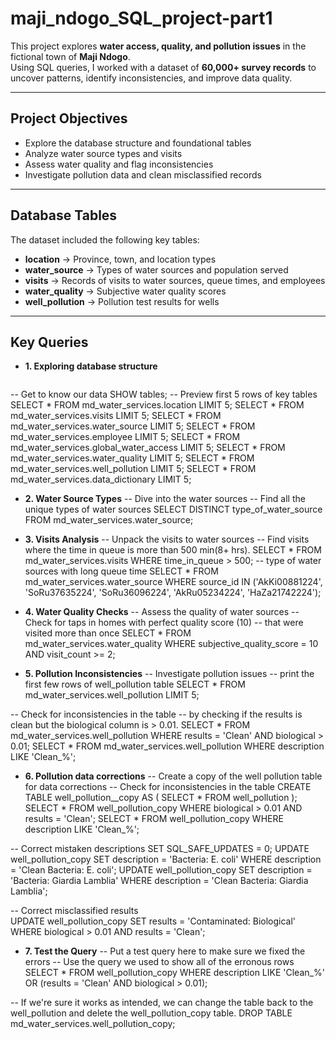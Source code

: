 # maji_ndogo_SQL_project-part1

This project explores **water access, quality, and pollution issues** in the fictional town of **Maji Ndogo**.  
Using SQL queries, I worked with a dataset of **60,000+ survey records** to uncover patterns, identify inconsistencies, and improve data quality.

---

## Project Objectives
- Explore the database structure and foundational tables  
- Analyze water source types and visits  
- Assess water quality and flag inconsistencies  
- Investigate pollution data and clean misclassified records  

---

##  Database Tables
The dataset included the following key tables:
- **location** → Province, town, and location types  
- **water_source** → Types of water sources and population served  
- **visits** → Records of visits to water sources, queue times, and employees  
- **water_quality** → Subjective water quality scores  
- **well_pollution** → Pollution test results for wells  

---

##  Key Queries
- **1. Exploring database structure**
  ```sql
-- Get to know our data
SHOW tables;
-- Preview first 5 rows of key tables
SELECT *
FROM md_water_services.location
LIMIT 5;
SELECT *
FROM md_water_services.visits
LIMIT 5;
SELECT *
FROM md_water_services.water_source
LIMIT 5;
SELECT *
FROM md_water_services.employee
LIMIT 5;
SELECT *
FROM md_water_services.global_water_access
LIMIT 5;
SELECT *
FROM md_water_services.water_quality
LIMIT 5;
SELECT *
FROM md_water_services.well_pollution
LIMIT 5;
SELECT *
FROM md_water_services.data_dictionary
LIMIT 5;

- **2. Water Source Types**
-- Dive into the water sources
-- Find all the unique types of water sources
SELECT DISTINCT 
    type_of_water_source
FROM
	md_water_services.water_source;

- **3. Visits Analysis**
-- Unpack the visits to water sources
-- Find visits where the time in queue is more than 500 min(8+ hrs).
SELECT *
FROM 
    md_water_services.visits
WHERE
    time_in_queue > 500;
-- type of water sources with long queue time
SELECT *
FROM md_water_services.water_source
WHERE source_id IN
    ('AkKi00881224',
    'SoRu37635224',
    'SoRu36096224',
    'AkRu05234224',
    'HaZa21742224');

- **4. Water Quality Checks**
-- Assess the quality of water sources
-- Check for taps in homes with perfect quality score (10)
-- that were visited more than once
SELECT *
FROM md_water_services.water_quality
WHERE subjective_quality_score = 10 AND visit_count >= 2;

- **5. Pollution Inconsistencies**
-- Investigate pollution issues
-- print the first few rows of well_pollution table
SELECT * 
FROM md_water_services.well_pollution
LIMIT 5;

-- Check for inconsistencies in the table
-- by checking if the results is clean but the biological column is > 0.01.
SELECT *
FROM md_water_services.well_pollution
WHERE results = 'Clean' AND biological > 0.01;
SELECT *
FROM md_water_services.well_pollution
WHERE description LIKE 'Clean_%';

- **6. Pollution data corrections**
-- Create a copy of the well pollution table for data corrections
-- Check for inconsistencies in the table
CREATE TABLE well_pollution__copy
AS ( SELECT * FROM well_pollution );
SELECT * FROM well_pollution_copy
WHERE biological > 0.01 AND results = 'Clean';
SELECT * FROM well_pollution_copy
WHERE description LIKE 'Clean_%';

-- Correct mistaken descriptions
SET SQL_SAFE_UPDATES = 0;
UPDATE 
    well_pollution_copy
SET 
    description = 'Bacteria: E. coli'
WHERE 
    description = 'Clean Bacteria: E. coli';
UPDATE
    well_pollution_copy
SET
    description = 'Bacteria: Giardia Lamblia'
WHERE
    description = 'Clean Bacteria: Giardia Lamblia';
    
-- Correct misclassified results    
UPDATE
    well_pollution_copy
SET
    results = 'Contaminated: Biological'
WHERE
    biological > 0.01 AND results = 'Clean';
    
- **7. Test the Query**
-- Put a test query here to make sure we fixed the errors
-- Use the query we used to show all of the erronous rows
SELECT *
FROM well_pollution_copy
WHERE 
    description LIKE 'Clean_%'
    OR (results = 'Clean' AND biological > 0.01);

-- If we're sure it works as intended, we can change the table back to the well_pollution and delete the well_pollution_copy
table.
DROP TABLE
md_water_services.well_pollution_copy;


